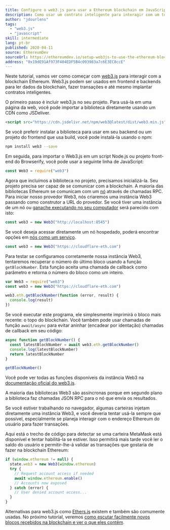 ```yaml
---
title: Configure o web3.js para usar a Ethereum blockchain em JavaScript
description: Como usar um contrato inteligente para interagir com um token usando a linguagem Solidity
author: "jdourlens"
tags:
  - "web3.js"
  - "javascript"
skill: intermediate
lang: pt-br
published: 2020-04-11
source: EthereumDev
sourceUrl: https://ethereumdev.io/setup-web3js-to-use-the-ethereum-blockchain-in-javascript/
address: "0x19dE91Af973F404EDF5B4c093983a7c6E3EC8ccE"
---
```


Neste tutorial, vamos ver como começar com [web3.js](https://web3js.readthedocs.io/) para interagir com a blockchain Ethereum. Web3.js podem ser usados em frontend e backends para ler dados da blockchain, fazer transações e até mesmo implantar contratos inteligentes.

O primeiro passo é incluir web3.js no seu projeto. Para usá-la em uma página da web, você pode importar a biblioteca diretamente usando um CDN como JSDeliver.

```html
<script src="https://cdn.jsdelivr.net/npm/web3@latest/dist/web3.min.js"></script>
```

Se você preferir instalar a biblioteca para usar em seu backend ou um projeto do frontend que usa build, você pode instalá-la usando o npm:

```bash
npm install web3 --save
```

Em seguida, para importar o Web3.js em um script Node.js ou projeto front-end do Browserify, você pode usar a seguinte linha de JavaScript:

```js
const Web3 = require("web3")
```

Agora que incluímos a biblioteca no projeto, precisamos inicializá-la. Seu projeto precisa ser capaz de se comunicar com a blockchain. A maioria das bibliotecas Ethereum se comunicam com um [nó](/developers/docs/nodes-and-clients/) através de chamadas RPC. Para iniciar nosso provedor Web3, nós criaremos uma instância Web3 passando como construtor a URL do provedor. Se você tiver uma instância de um nó ou [ganache executando no seu computador](https://ethereumdev.io/testing-your-smart-contract-with-existing-protocols-ganache-fork/) será parecido com isto:

```js
const web3 = new Web3("http://localhost:8545")
```

Se você deseja acessar diretamente um nó hospedado, poderá encontrar opções em [nós como um serviço](/developers/docs/nodes-and-clients/nodes-as-a-service).

```js
const web3 = new Web3("https://cloudflare-eth.com")
```

Para testar se configuramos corretamente nossa instância Web3, tentaremos recuperar o número do último bloco usando a função `getBlockNumber`. Esta função aceita uma chamada de callback como parâmetro e retorna o número do bloco como um inteiro.

```js
var Web3 = require("web3")
const web3 = new Web3("https://cloudflare-eth.com")

web3.eth.getBlockNumber(function (error, result) {
  console.log(result)
})
```

Se você executar este programa, ele simplesmente imprimirá o bloco mais recente: o topo do blockchain. Você também pode usar chamadas de função `await/async` para evitar aninhar (encadear por identação) chamadas de callback em seu código:

```js
async function getBlockNumber() {
  const latestBlockNumber = await web3.eth.getBlockNumber()
  console.log(latestBlockNumber)
  return latestBlockNumber
}

getBlockNumber()
```

Você pode ver todas as funções disponíveis da instância Web3 na [documentação oficial do web3.js](https://docs.web3js.org/).

A maioria das bibliotecas Web3 são assíncronas porque em segundo plano a biblioteca faz chamadas JSON RPC para o nó que envia os resultados.

<Divider />

Se você estiver trabalhando no navegador, algumas carteiras injetam diretamente uma instância Web3, e você deveria tentar usá-la sempre que possível, especialmente se planeja interagir com o endereço Ethereum do usuário para fazer transações.

Aqui está o trecho de código para detectar se uma carteira MetaMask está disponível e tentar habilitá-la se estiver. Isso permitirá mais tarde você ler o saldo do usuário e permitir-lhe-á validar as transações que gostaria de fazer na blockchain Ethereum:

```js
if (window.ethereum != null) {
  state.web3 = new Web3(window.ethereum)
  try {
    // Request account access if needed
    await window.ethereum.enable()
    // Accounts now exposed
  } catch (error) {
    // User denied account access...
  }
}
```

Alternativas para web3.js como [Ethers.js](https://docs.ethers.io/) existem e também são comumente usadas. No próximo tutorial, veremos [como escutar facilmente novos blocos recebidos na blockchain e ver o que eles contêm](https://ethereumdev.io/listening-to-new-transactions-happening-on-the-blockchain/).
